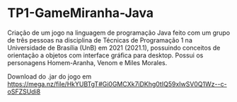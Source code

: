# TP1-GameMiranha-Java
Criação de um jogo na linguagem de programação Java feito com um grupo de três pessoas na disciplina de Técnicas de Programação 1 na Universidade de Brasília (UnB) em 2021 (2021.1), possuindo conceitos de orientação a objetos com interface gráfica para desktop. Possui os personagens Homem-Aranha, Venom e Miles Morales.

Download do .jar do jogo em https://mega.nz/file/HkYUBTgT#Gi0GMCXk7iDKhg0tIQ59xIwSV0Q1Wz--c-oSFZSUdi8
